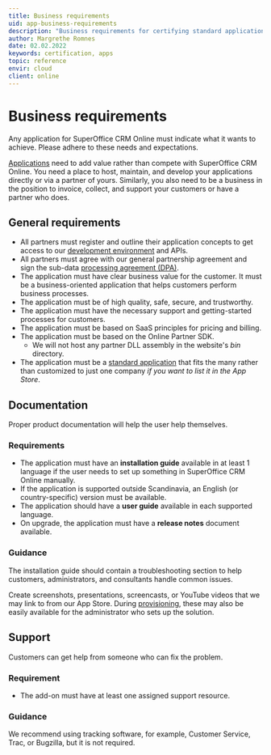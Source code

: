 ```yaml
---
title: Business requirements
uid: app-business-requirements
description: "Business requirements for certifying standard applications."
author: Margrethe Romnes
date: 02.02.2022
keywords: certification, apps
topic: reference
envir: cloud
client: online
---
```


# Business requirements

Any application for SuperOffice CRM Online must indicate what it wants to achieve. Please adhere to these needs and expectations.

[Applications][1] need to add value rather than compete with SuperOffice CRM Online. You need a place to host, maintain, and develop your applications directly or via a partner of yours. Similarly, you also need to be a business in the position to invoice, collect, and support your customers or have a partner who does.

## General requirements

* All partners must register and outline their application concepts to get access to our [development environment][2] and APIs.
* All partners must agree with our general partnership agreement and sign the sub-data [processing agreement (DPA)][3].
* The application must have clear business value for the customer. It must be a business-oriented application that helps customers perform business processes.
* The application must be of high quality, safe, secure, and trustworthy.
* The application must have the necessary support and getting-started processes for customers.
* The application must be based on SaaS principles for pricing and billing.
* The application must be based on the Online Partner SDK.
  * We will not host any partner DLL assembly in the website's *bin* directory.
* The application must be a [standard application][4] that fits the many rather than customized to just one company *if you want to list it in the App Store*.

## Documentation

Proper product documentation will help the user help themselves.

### Requirements

* The application must have an **installation guide** available in at least 1 language if the user needs to set up something in SuperOffice CRM Online manually.
* If the application is supported outside Scandinavia, an English (or country-specific) version must be available.
* The application should have a **user guide** available in each supported language.
* On upgrade, the application must have a **release notes** document available.

### Guidance

The installation guide should contain a troubleshooting section to help customers, administrators, and consultants handle common issues.

Create screenshots, presentations, screencasts, or YouTube videos that we may link to from our App Store. During [provisioning][5], these may also be easily available for the administrator who sets up the solution.

## Support

Customers can get help from someone who can fix the problem.

### Requirement

* The add-on must have at least one assigned support resource.

### Guidance

We recommend using tracking software, for example, Customer Service, Trac, or Bugzilla, but it is not required.

<!-- Referenced links -->
[4]: ../index.md
[1]: ../../getting-started/index.md
[2]: ../../getting-started/app-envir.md
[5]: ../../provisioning/index.md
[3]: https://www.superoffice.com/trust-center/agreements/dpa/
